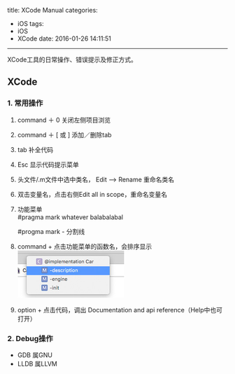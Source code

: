 title: XCode Manual
categories:
  - iOS
tags:
  - iOS
  - XCode
date: 2016-01-26 14:11:51
---
XCode工具的日常操作、错误提示及修正方式。


## XCode
### 1. 常用操作

1. command ＋ 0  关闭左侧项目浏览
2. command ＋ [ 或 ] 添加／删除tab
3. tab 补全代码
4. Esc 显示代码提示菜单
5. 头文件/.m文件中选中类名， Edit --> Rename 重命名类名
6. 双击变量名，点击右侧Edit all in scope，重命名变量名
7. 功能菜单  
	#pragma mark whatever balabalabal
	
	#progma mark - 分割线

8. command + 点击功能菜单的函数名，会排序显示 
	![My WechatId is ccSun89.](./xcode-manual/function-menu.jpg)

9. option + 点击代码，调出 Documentation and api reference（Help中也可打开）


### 2. Debug操作

* GDB 属GNU
* LLDB 属LLVM



